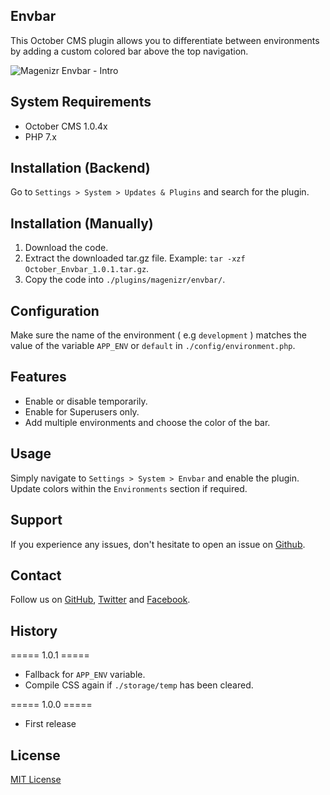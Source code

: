 ## Envbar
This October CMS plugin allows you to differentiate between environments by adding a custom colored bar above the top navigation.

![Magenizr Envbar - Intro](https://images2.imgbox.com/91/81/I6zldnVl_o.gif)

## System Requirements
- October CMS 1.0.4x
- PHP 7.x

## Installation (Backend)

Go to `Settings > System > Updates & Plugins` and search for the plugin.

## Installation (Manually)
1. Download the code.
2. Extract the downloaded tar.gz file. Example: `tar -xzf October_Envbar_1.0.1.tar.gz`.
3. Copy the code into `./plugins/magenizr/envbar/`.

## Configuration
Make sure the name of the environment ( e.g `development` ) matches the value of the variable `APP_ENV` or `default` in `./config/environment.php`.

## Features
* Enable or disable temporarily.
* Enable for Superusers only.
* Add multiple environments and choose the color of the bar.

## Usage
Simply navigate to `Settings > System > Envbar` and enable the plugin. Update colors within the `Environments` section if required.

## Support
If you experience any issues, don't hesitate to open an issue on [Github](https://github.com/magenizr/October_Envbar/issues).

## Contact
Follow us on [GitHub](https://github.com/magenizr), [Twitter](https://twitter.com/magenizr) and [Facebook](https://www.facebook.com/magenizr).

## History
===== 1.0.1 =====
* Fallback for `APP_ENV` variable.
* Compile CSS again if `./storage/temp` has been cleared.

===== 1.0.0 =====
* First release

## License
[MIT License](http://www.opensource.org/licenses/mit-license.html)
